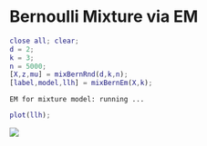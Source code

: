 # Bernoulli Mixture via EM
```matlab
close all; clear;
d = 2;
k = 3;
n = 5000;
[X,z,mu] = mixBernRnd(d,k,n);
[label,model,llh] = mixBernEm(X,k);
```
```
EM for mixture model: running ... 
```
```matlab
plot(llh);
```

![](mixBernEm_demo_images/)

